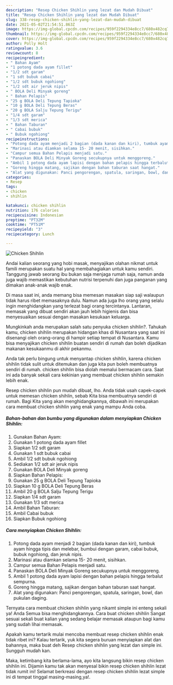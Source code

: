 ```yaml
---
description: "Resep Chicken Shihlin yang lezat dan Mudah Dibuat"
title: "Resep Chicken Shihlin yang lezat dan Mudah Dibuat"
slug: 338-resep-chicken-shihlin-yang-lezat-dan-mudah-dibuat
date: 2021-05-02T21:54:51.863Z
image: https://img-global.cpcdn.com/recipes/959f2294334e8cc7/680x482cq70/chicken-shihlin-foto-resep-utama.jpg
thumbnail: https://img-global.cpcdn.com/recipes/959f2294334e8cc7/680x482cq70/chicken-shihlin-foto-resep-utama.jpg
cover: https://img-global.cpcdn.com/recipes/959f2294334e8cc7/680x482cq70/chicken-shihlin-foto-resep-utama.jpg
author: Polly Holt
ratingvalue: 3.6
reviewcount: 8
recipeingredient:
- " Bahan Ayam"
- "1 potong dada ayam fillet"
- "1/2 sdt garam"
- "1 sdt bubuk cabai"
- "1/2 sdt bubuk ngohiong"
- "1/2 sdt air jeruk nipis"
- " BOLA Deli Minyak goreng"
- " Bahan Pelapis"
- "25 g BOLA Deli Tepung Tapioka"
- "10 g BOLA Deli Tepung Beras"
- "20 g BOLA Salju Tepung Terigu"
- "1/4 sdt garam"
- "1/3 sdt merica"
- " Bahan Taburan"
- " Cabai bubuk"
- " Bubuk ngohiong"
recipeinstructions:
- "Potong dada ayam menjadi 2 bagian (dada kanan dan kiri), tumbuk ayam hingga tipis dan melebar, bumbui dengan garam, cabai bubuk, bubuk ngohiong, dan jeruk nipis."
- "Marinasi atau diamkan selama 15- 20 menit, sisihkan."
- "Campur semua Bahan Pelapis menjadi satu."
- "Panaskan BOLA Deli Minyak Goreng secukupnya untuk menggoreng."
- "Ambil 1 potong dada ayam lapisi dengan bahan pelapis hingga terbalut sempurna."
- "Goreng hingga matang, sajikan dengan bahan taburan saat hangat."
- "Alat yang digunakan: Panci pengorengan, spatula, saringan, bowl, dan pukulan daging."
categories:
- Resep
tags:
- chicken
- shihlin

katakunci: chicken shihlin 
nutrition: 176 calories
recipecuisine: Indonesian
preptime: "PT32M"
cooktime: "PT51M"
recipeyield: "3"
recipecategory: Lunch

---
```



![Chicken Shihlin](https://img-global.cpcdn.com/recipes/959f2294334e8cc7/680x482cq70/chicken-shihlin-foto-resep-utama.jpg)

Andai kalian seorang yang hobi masak, menyajikan olahan nikmat untuk famili merupakan suatu hal yang membahagiakan untuk kamu sendiri. Tanggung jawab seorang ibu bukan saja menjaga rumah saja, namun anda juga wajib memastikan kebutuhan nutrisi terpenuhi dan juga panganan yang dimakan anak-anak wajib enak.

Di masa  saat ini, anda memang bisa memesan masakan siap saji walaupun tidak harus ribet memasaknya dulu. Namun ada juga lho orang yang selalu ingin menghidangkan yang terlezat bagi orang tercintanya. Lantaran, memasak yang dibuat sendiri akan jauh lebih higienis dan bisa menyesuaikan sesuai dengan masakan kesukaan keluarga. 



Mungkinkah anda merupakan salah satu penyuka chicken shihlin?. Tahukah kamu, chicken shihlin merupakan hidangan khas di Nusantara yang saat ini disenangi oleh orang-orang di hampir setiap tempat di Nusantara. Kamu bisa menyajikan chicken shihlin buatan sendiri di rumah dan boleh dijadikan makanan kesukaanmu di akhir pekanmu.

Anda tak perlu bingung untuk menyantap chicken shihlin, karena chicken shihlin tidak sulit untuk ditemukan dan juga kita pun boleh membuatnya sendiri di rumah. chicken shihlin bisa diolah memalui bermacam cara. Saat ini ada banyak sekali cara kekinian yang membuat chicken shihlin semakin lebih enak.

Resep chicken shihlin pun mudah dibuat, lho. Anda tidak usah capek-capek untuk memesan chicken shihlin, sebab Kita bisa membuatnya sendiri di rumah. Bagi Kita yang akan menghidangkannya, dibawah ini merupakan cara membuat chicken shihlin yang enak yang mampu Anda coba.

<!--inarticleads1-->

##### Bahan-bahan dan bumbu yang digunakan dalam menyiapkan Chicken Shihlin:

1. Gunakan  Bahan Ayam:
1. Gunakan 1 potong dada ayam fillet
1. Siapkan 1/2 sdt garam
1. Gunakan 1 sdt bubuk cabai
1. Ambil 1/2 sdt bubuk ngohiong
1. Sediakan 1/2 sdt air jeruk nipis
1. Gunakan  BOLA Deli Minyak goreng
1. Siapkan  Bahan Pelapis:
1. Gunakan 25 g BOLA Deli Tepung Tapioka
1. Siapkan 10 g BOLA Deli Tepung Beras
1. Ambil 20 g BOLA Salju Tepung Terigu
1. Siapkan 1/4 sdt garam
1. Gunakan 1/3 sdt merica
1. Ambil  Bahan Taburan:
1. Ambil  Cabai bubuk
1. Siapkan  Bubuk ngohiong




<!--inarticleads2-->

##### Cara menyiapkan Chicken Shihlin:

1. Potong dada ayam menjadi 2 bagian (dada kanan dan kiri), tumbuk ayam hingga tipis dan melebar, bumbui dengan garam, cabai bubuk, bubuk ngohiong, dan jeruk nipis.
1. Marinasi atau diamkan selama 15- 20 menit, sisihkan.
1. Campur semua Bahan Pelapis menjadi satu.
1. Panaskan BOLA Deli Minyak Goreng secukupnya untuk menggoreng.
1. Ambil 1 potong dada ayam lapisi dengan bahan pelapis hingga terbalut sempurna.
1. Goreng hingga matang, sajikan dengan bahan taburan saat hangat.
1. Alat yang digunakan: Panci pengorengan, spatula, saringan, bowl, dan pukulan daging.




Ternyata cara membuat chicken shihlin yang nikamt simple ini enteng sekali ya! Anda Semua bisa menghidangkannya. Cara buat chicken shihlin Sangat sesuai sekali buat kalian yang sedang belajar memasak ataupun bagi kamu yang sudah lihai memasak.

Apakah kamu tertarik mulai mencoba membuat resep chicken shihlin enak tidak ribet ini? Kalau tertarik, yuk kita segera buruan menyiapkan alat dan bahannya, maka buat deh Resep chicken shihlin yang lezat dan simple ini. Sungguh mudah kan. 

Maka, ketimbang kita berlama-lama, ayo kita langsung bikin resep chicken shihlin ini. Dijamin kamu tak akan menyesal bikin resep chicken shihlin lezat tidak rumit ini! Selamat berkreasi dengan resep chicken shihlin lezat simple ini di tempat tinggal masing-masing,ya!.

